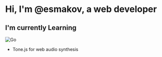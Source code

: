 # Hi, I'm @esmakov, a web developer

## I'm currently Learning
![Go](https://img.shields.io/badge/go-%2300ADD8.svg?style=for-the-badge&logo=go&logoColor=white)
- Tone.js for web audio synthesis

